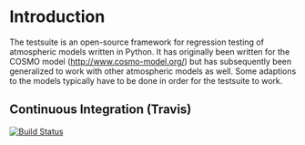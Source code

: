 # Introduction

The testsuite is an open-source framework for regression testing of atmospheric models written in Python. It has originally been written for the COSMO model (http://www.cosmo-model.org/) 
but has subsequently been generalized to work with other atmospheric models as well. Some adaptions to the models typically have to be done in order for the testsuite to work.

## Continuous Integration (Travis)

[![Build Status](https://travis-ci.com/VulcanClimateModeling/testsuite.svg?branch=master)](https://travis-ci.com/VulcanClimateModeling/testsuite)
